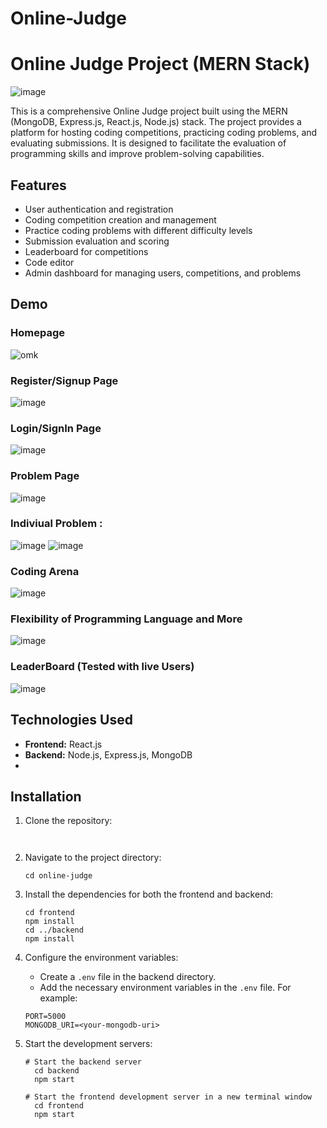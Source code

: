 # Online-Judge

# Online Judge Project (MERN Stack)

![image](https://drive.google.com/u/3/uc?id=1IshDC3Mi6SFimnnKAXs8gkQekcNK12sJ&export=download)

This is a comprehensive Online Judge project built using the MERN (MongoDB, Express.js, React.js, Node.js) stack. The project provides a platform for hosting coding competitions, practicing coding problems, and evaluating submissions. It is designed to facilitate the evaluation of programming skills and improve problem-solving capabilities.

## Features

- User authentication and registration
- Coding competition creation and management
- Practice coding problems with different difficulty levels
- Submission evaluation and scoring
- Leaderboard for competitions
- Code editor
- Admin dashboard for managing users, competitions, and problems

## Demo
### Homepage
![omk](https://github.com/ayushi-8102/Online-Judge/assets/91957156/54636501-82f9-4b96-956f-96cdc106dde3)


### Register/Signup Page
![image](https://github.com/ayushi-8102/Online-Judge/assets/91957156/67a94531-5961-4d6b-8cfa-04e73fdbe8ee)

### Login/SignIn Page
![image](https://github.com/ayushi-8102/Online-Judge/assets/91957156/a2292f21-50e5-4997-b2bb-d5552d211202)


### Problem Page 
![image](https://github.com/ayushi-8102/Online-Judge/assets/91957156/78473b25-4db6-4b70-a896-c3d068a8b877)

### Indiviual Problem :
![image](https://github.com/ayushi-8102/Online-Judge/assets/91957156/b916b0be-c396-4159-815a-79c8a215944a)
![image](https://github.com/ayushi-8102/Online-Judge/assets/91957156/d13e9e1f-96f6-4456-be75-c9037e8e22ca)

### Coding Arena
![image](https://github.com/ayushi-8102/Online-Judge/assets/91957156/07336321-8a04-44c0-a280-223558f07636)

### Flexibility of Programming Language and More

![image](https://github.com/ayushi-8102/Online-Judge/assets/91957156/234ff0be-967c-45e0-89cb-2bfb6f5f70c7)

### LeaderBoard (Tested with live Users)

![image](https://github.com/ayushi-8102/Online-Judge/assets/91957156/53c18835-59fb-488c-9663-084289f6e0e1)


## Technologies Used

- **Frontend:** React.js
- **Backend:** Node.js, Express.js, MongoDB
- 

## Installation

1. Clone the repository:

   ```shell
 
   ```
2. Navigate to the project directory:

   ```shell
   cd online-judge
   ```
3. Install the dependencies for both the frontend and backend:

   ```shell
   cd frontend
   npm install
   cd ../backend
   npm install
   ```
4. Configure the environment variables:
   
   - Create a `.env` file in the backend directory.
   - Add the necessary environment variables in the `.env` file. For example:
   ```shell
   PORT=5000
   MONGODB_URI=<your-mongodb-uri>
   ```
5. Start the development servers:
   ```shell
   # Start the backend server
     cd backend
     npm start

   # Start the frontend development server in a new terminal window
     cd frontend
     npm start
   ```
